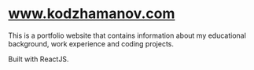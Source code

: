 # www.kodzhamanov.com

This is a portfolio website that contains information about my educational background, work experience and coding projects. 

Built with ReactJS.
